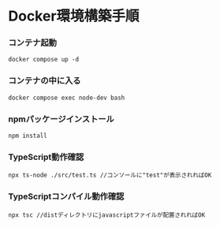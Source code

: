# Docker環境構築手順

### コンテナ起動

```docker compose up -d```

### コンテナの中に入る

```docker compose exec node-dev bash```

### npmパッケージインストール

```npm install```

### TypeScript動作確認

```npx ts-node ./src/test.ts //コンソールに"test"が表示されればOK```

### TypeScriptコンパイル動作確認
```npx tsc //distディレクトリにjavascriptファイルが配置されればOK```